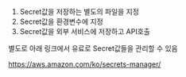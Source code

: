 1. Secret값을 저장하는 별도의 파일을 지정
2. Secret값을 환경변수에 지정
3. Secret값을 외부 서비스에 저장하고 API호출



별도로 아래 링크에서 유료로 Secret값들을 관리할 수 있음

https://aws.amazon.com/ko/secrets-manager/
